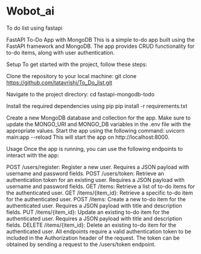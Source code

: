 # Wobot_ai
To do list using fastapi

FastAPI To-Do App with MongoDB This is a simple to-do app built using the FastAPI framework and MongoDB. The app provides CRUD functionality for to-do items, along with user authentication.

Setup To get started with the project, follow these steps:

Clone the repository to your local machine: git clone https://github.com/tatavrishi/To_Do_list.git

Navigate to the project directory: cd fastapi-mongodb-todo

Install the required dependencies using pip pip install -r requirements.txt

Create a new MongoDB database and collection for the app. Make sure to update the MONGO_URI and MONGO_DB variables in the .env file with the appropriate values. Start the app using the following command: uvicorn main:app --reload This will start the app on http://localhost:8000.

Usage Once the app is running, you can use the following endpoints to interact with the app:

POST /users/register: Register a new user. Requires a JSON payload with username and password fields. POST /users/token: Retrieve an authentication token for an existing user. Requires a JSON payload with username and password fields. GET /items: Retrieve a list of to-do items for the authenticated user. GET /items/{item_id}: Retrieve a specific to-do item for the authenticated user. POST /items: Create a new to-do item for the authenticated user. Requires a JSON payload with title and description fields. PUT /items/{item_id}: Update an existing to-do item for the authenticated user. Requires a JSON payload with title and description fields. DELETE /items/{item_id}: Delete an existing to-do item for the authenticated user. All endpoints require a valid authentication token to be included in the Authorization header of the request. The token can be obtained by sending a request to the /users/token endpoint.
